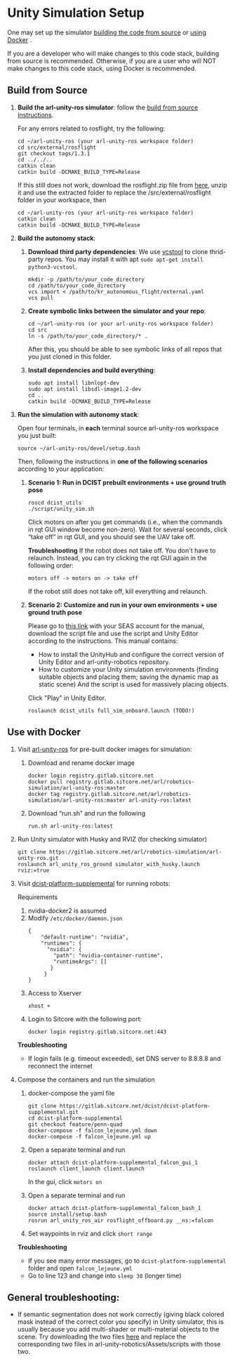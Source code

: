 # Unity Simulation Setup

One may set up the simulator [building the code from source](https://github.com/KumarRobotics/kr_autonomous_flight/blob/master/README.md#build-from-source) or [using Docker](https://github.com/KumarRobotics/kr_autonomous_flight/blob/master/README.md#use-with-docker) .

If you are a developer who will make changes to this code stack, building from source is recommended. Otherwise, if you are a user who will NOT make changes to this code stack, using Docker is recommended.

## Build from Source
1. **Build the arl-unity-ros simulator**: follow the [build from source instructions](https://gitlab.sitcore.net/arl/robotics-simulation/arl-unity-ros#building-from-source).

    For any errors related to rosflight, try the following:
    ```
    cd ~/arl-unity-ros (your arl-unity-ros workspace folder)
    cd src/external/rosflight
    git checkout tags/1.3.1
    cd ../../..
    catkin clean
    catkin build -DCMAKE_BUILD_TYPE=Release
    ```
    If this still does not work, download the rosflight.zip file from
    [here](https://drive.google.com/drive/folders/1pbBVoYd5NfYJhfe-Of0q2kD70HWSEeNK?usp=sharing),
    unzip it and use the extracted folder to replace the /src/external/rosflight
    folder in your workspace, then
    ```
    cd ~/arl-unity-ros (your arl-unity-ros workspace folder)
    catkin clean
    catkin build -DCMAKE_BUILD_TYPE=Release
    ```
2. **Build the autonomy stack**:
    1. **Download third party dependencies**: We use [vcstool](https://github.com/dirk-thomas/vcstool) to clone thrid-party repos. You may install it with apt `sudo apt-get install python3-vcstool`.
        ```
        mkdir -p /path/to/your_code_directory
        cd /path/to/your_code_directory
        vcs import < /path/to/kr_autonomous_flight/external.yaml
        vcs pull
        ```
    2. **Create symbolic links between the simulator and your repo**:
        ```
        cd ~/arl-unity-ros (or your arl-unity-ros workspace folder)
        cd src
        ln -s /path/to/your_code_directory/* .
        ```
        After this, you should be able to see symbolic links of all repos that you just cloned in this folder.

    3. **Install dependencies and build everything**:
        ```
        sudo apt install libnlopt-dev
        sudo apt install libsdl-image1.2-dev
        cd ..
        catkin build -DCMAKE_BUILD_TYPE=Release
        ```

3. **Run the simulation with autonomy stack**:

    Open four terminals, in **each** terminal source arl-unity-ros workspace you just built:
    ```
    source ~/arl-unity-ros/devel/setup.bash
    ```

    Then, following the instructions in **one of the following scenarios** according to your application:

    1.  **Scenario 1: Run in DCIST prebuilt environments + use ground truth pose**

        ```
        roscd dcist_utils
        ./script/unity_sim.sh
        ```
        Click motors on after you get commands (i.e., when the commands in rqt GUI window become non-zero).
        Wait for several seconds, click “take off” in rqt GUI, and you should see the UAV take off.

        **Troubleshooting**
        If the robot does not take off. You don't have to relaunch. Instead, you can try clicking the rqt GUI again in the following order:
        ```
        motors off -> motors on -> take off
        ```
        If the robot still does not take off, kill everything and relaunch.

    2.  **Scenario 2: Customize and run in your own environments + use ground truth pose**

        Please go to [this link](https://drive.google.com/drive/folders/1VbmOorFlEIpqCw3hX1xXsYKw7Pj8fMpS?usp=sharing)
        with your SEAS account for the manual, download the script file and use
        the script and Unity Editor according to the instructions. This manual
        contains:
        - How to install the UnityHub and configure the correct
        version of Unity Editor and arl-unity-robotics repository.
        - How to customize your Unity simulation environments (finding suitable
          objects and placing them; saving the dynamic map as static scene) And
          the script is used for massively placing objects.

        Click "Play" in Unity Editor.

        ```
        roslaunch dcist_utils full_sim_onboard.launch (TODO!)
        ```
## Use with Docker

1. Visit [arl-unity-ros](https://gitlab.sitcore.net/arl/robotics-simulation/arl-unity-ros) for pre-built docker images for simulation:

    1. Download and rename docker image
        ```
        docker login registry.gitlab.sitcore.net
        docker pull registry.gitlab.sitcore.net/arl/robotics-simulation/arl-unity-ros:master
        docker tag registry.gitlab.sitcore.net/arl/robotics-simulation/arl-unity-ros:master arl-unity-ros:latest
        ```

    2. Download “run.sh” and run the following
        ```
        run.sh arl-unity-ros:latest
        ```

2. Run Unity simulator with Husky and RVIZ (for checking simulator)
    ```
    git clone https://gitlab.sitcore.net/arl/robotics-simulation/arl-unity-ros.git
    roslaunch arl_unity_ros_ground simulator_with_husky.launch rviz:=true
    ```

3. Visit [dcist-platform-supplemental](https://gitlab.sitcore.net/dcist/dcist-platform-supplemental) for running robots:

    Requirements
    1. nvidia-docker2 is assumed
    2. Modify `/etc/docker/daemon.json`
        ```
        {
            "default-runtime": "nvidia",
            "runtimes": {
              "nvidia": {
                "path": "nvidia-container-runtime",
                "runtimeArgs": []
               }
             }
        }
        ```
    3. Access to Xserver
        ```
        xhost +
        ```
    4. Login to Sitcore with the following port:
        ```
        docker login registry.gitlab.sitcore.net:443
        ```
    **Troubleshooting**
    * If login fails (e.g. timeout exceeded), set DNS server to 8.8.8.8 and reconnect the internet

4. Compose the containers and run the simulation

    1. docker-compose the yaml file
        ```
        git clone https://gitlab.sitcore.net/dcist/dcist-platform-supplemental.git
        cd dcist-platform-supplemental
        git checkout feature/penn-quad
        docker-compose -f falcon_lejeune.yml down
        docker-compose -f falcon_lejeune.yml up
        ```

    2. Open a separate terminal and run
        ```
        docker attach dcist-platform-supplemental_falcon_gui_1
        roslaunch client_launch client.launch
        ```
        In the gui, click `motors on`

    3. Open a separate terminal and run
        ```
        docker attach dcist-platform-supplemental_falcon_bash_1
        source install/setup.bash
        rosrun arl_unity_ros_air rosflight_offboard.py __ns:=falcon
        ```
    4. Set waypoints in rviz and click `short range`

    **Troubleshooting**
    * If you see many error messages, go to `dcist-platform-supplemental` folder and open `falcon_lejeune.yml`
    * Go to line 123 and change into `sleep 30` (longer time)

## General troubleshooting:
* If semantic segmentation does not work correctly (giving black colored mask instead of the correct color you specify) in Unity simulator, this is usually because you add multi-shader or multi-material objects to the scene. Try downloading the two files [here](https://drive.google.com/drive/folders/1Rp1OCEIkL-VwSSPR4qVG91J4yWGqYDOD?usp=sharing) and replace the corresponding two files in arl-unity-robotics/Assets/scripts with those two.


